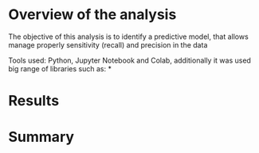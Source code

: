 # Overview of the analysis
The objective of this analysis is to identify a predictive model, that allows manage properly sensitivity (recall) and precision in the data

Tools used: Python, Jupyter Notebook and Colab, additionally it was used big range of libraries such as:
*
# Results
# Summary
